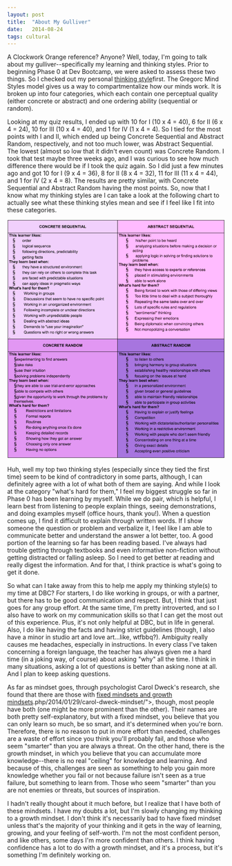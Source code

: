 ```yaml
---
layout: post
title:  "About My Gulliver"
date:   2014-08-24
tags: cultural
---
```


A Clockwork Orange reference? Anyone?  Well, today, I'm going to talk about my gulliver--specifically my learning and thinking styles.  Prior to beginning Phase 0 at Dev Bootcamp, we were asked to assess  these two things.  So I checked out my personal [thinking style](http://www.thelearningweb.net/personalthink.html")first. The Gregorc Mind Styles model gives us a way to compartmentalize how our minds work.  It is broken up into four categories, which each contain one perceptual quality (either concrete or abstract) and one ordering ability (sequential or random).

Looking at my quiz results, I ended up with 10 for I (10 x 4 = 40), 6 for II (6 x 4 = 24), 10 for III (10 x 4 = 40), and 1 for IV (1 x 4 = 4).  So I tied for the most points with I and II, which ended up being Concrete Sequential and Abstract Random, respectively, and not too much lower, was Abstract Sequential.  The lowest (almost so low that it didn't even count) was Concrete Random.  I took that test maybe three weeks ago, and I was curious to see how much difference there would be if I took the quiz again. So I did just a few minutes ago and got 10 for I (9 x 4 = 36), 8 for II (8 x 4 = 32), 11 for III (11 x 4 = 44), and 1 for IV (2 x 4 = 8).  The results are pretty similar, with Concrete Sequential and Abstract Random having the most points.  So, now that I know what my thinking styles are I can take a look at the following chart to actually see what these thinking styles mean and see if I feel like I fit into these categories.

<img src="/assets/images/Gregorc_Mind_Styles.png">

Huh, well my top two thinking styles (especially since they tied the first time) seem to be kind of contradictory in some parts, although, I can definitely agree with a lot of what both of them are saying. And while I look at the category "what's hard for them," I feel my biggest struggle so far in Phase 0 has been learning by myself.  While we do pair, which is helpful, I learn best from listening to people explain things, seeing demonstrations, and doing examples myself (office hours, thank you!).  When a question comes up, I find it difficult to explain through written words.  If I show someone the question or problem and verbalize it, I feel like I am able to communicate better and understand the answer a lot better, too. A good portion of the learning so far has been reading based.  I've always had trouble getting through textbooks and even informative non-fiction without getting distracted or falling asleep.  So I need to get better at reading and really digest the information.  And for that, I think practice is what's going to get it done.

So what can I take away from this to help me apply my thinking style(s) to my time at DBC?  For starters, I do like working in groups, or with a partner, but there has to be good communication and respect.  But, I think that just goes for any group effort.  At the same time, I'm pretty introverted, and so I also have to work on my communication skills so that I can get the most out of this experience.  Plus, it's not only helpful at DBC, but in life in general.  Also, I do like having the facts and having strict guidelines (though, I also have a minor in studio art and love art...like, wtfbbq?).  Ambiguity really causes me headaches, especially in instructions. In every class I've taken concerning a foreign language, the teacher has always given me a hard time (in a joking way, of course) about asking "why" all the time. I think in many situations, asking a lot of  questions is better than asking none at all.  And I plan to keep asking questions.

As far as mindset goes, through psychologist Carol Dweck's research, she found that there are those with [fixed mindsets and growth mindsets]("http://www.brainpickings.org/index).php/2014/01/29/carol-dweck-mindset/">, though, most people have both (one might be more prominent than the other).  Their names are both pretty self-explanatory, but with a fixed mindset, you believe that you can only learn so much, be so smart, and it's determined when you're born.  Therefore, there is no reason to put in more effort than needed, challenges are a waste of effort since you think you'll probably fail, and those who seem "smarter" than you are always a threat.  On the other hand, there is the growth mindset, in which you believe that you can accumulate more knowledge--there is no real "ceiling" for knowledge and learning.  And because of this, challenges are seen as something to help you gain more knowledge whether you fail or not because failure isn't seen as a true failure, but something to learn from.  Those who seem "smarter" than you are not enemies or threats, but sources of inspiration.

I hadn't really thought about it much before, but I realize that I have both of these mindsets. I have my doubts a lot, but I'm slowly changing my thinking to a growth mindset.  I don't think it's necessarily bad to have fixed mindset unless that's the majority of your thinking and it gets in the way of learning, growing, and your feeling of self-worth. I'm not the most confident person, and like others, some days I'm more confident than others. I think having confidence has a lot to do with a growth mindset, and it's a process, but it's something I'm definitely working on.